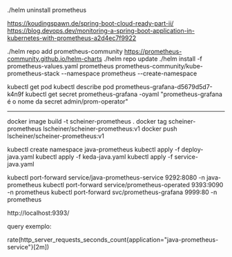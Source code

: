 ./helm uninstall prometheus

https://koudingspawn.de/spring-boot-cloud-ready-part-ii/
https://blog.devops.dev/monitoring-a-spring-boot-application-in-kubernetes-with-prometheus-a2d4ec7f9922

./helm repo add prometheus-community https://prometheus-community.github.io/helm-charts
./helm repo update
./helm install -f prometheus-values.yaml prometheus prometheus-community/kube-prometheus-stack --namespace prometheus --create-namespace

kubectl get pod
kubectl describe pod prometheus-grafana-d5679d5d7-k4n9f
kubectl get secret  prometheus-grafana -oyaml         "prometheus-grafana é o nome da secret admin/prom-operator"


----------------------------------------------------------------------
docker image build -t scheiner-prometheus .
docker tag scheiner-prometheus lscheiner/scheiner-prometheus:v1
docker push lscheiner/scheiner-prometheus:v1

kubectl create namespace java-prometheus
kubectl apply -f deploy-java.yaml
kubectl apply -f keda-java.yaml
kubectl apply -f service-java.yaml

kubectl port-forward service/java-prometheus-service 9292:8080 -n java-prometheus
kubectl port-forward service/prometheus-operated 9393:9090 -n prometheus
kubectl port-forward svc/prometheus-grafana 9999:80 -n prometheus


http://localhost:9393/

query exemplo:

rate(http_server_requests_seconds_count{application="java-prometheus-service"}[2m])